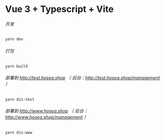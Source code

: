 # Vue 3 + Typescript + Vite

###### 开发

`yarn dev`

###### 打包

`yarn build`

###### 部署到 http://test.hosea.shop （ 后台：http://test.hosea.shop/management ）

`yarn dis:test`

###### 部署到 http://www.hosea.shop （ 后台：http://www.hosea.shop/management ）

`yarn dis:www`
